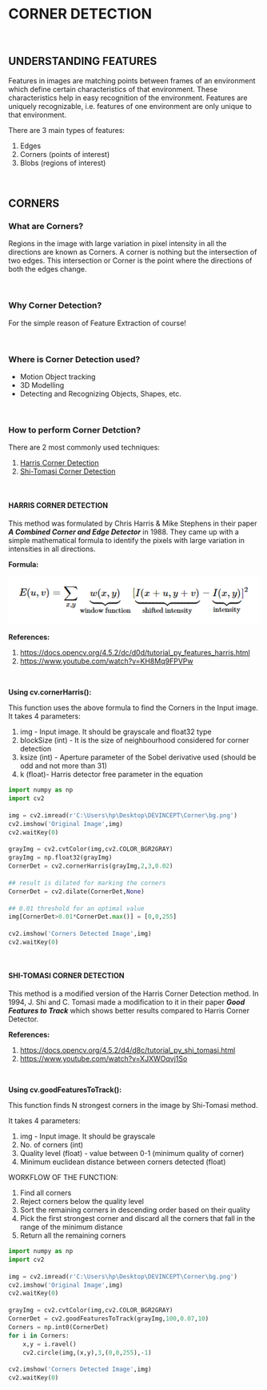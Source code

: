 # CORNER DETECTION

&nbsp;
## **UNDERSTANDING FEATURES**
Features in images are matching points between frames of an environment which define certain characteristics of that environment. These characteristics help in easy recognition of the environment. Features are uniquely recognizable, i.e. features of one environment are only unique to that environment.

There are 3 main types of features:
1. Edges
1. Corners (points of interest)
1. Blobs (regions of interest)

&nbsp;


## **CORNERS**

### **What are Corners?**
Regions in the image with large variation in pixel intensity in all the directions are known as Corners. A corner is nothing but the intersection of two edges. This intersection or Corner is the point where the directions of both the edges change.

&nbsp;
### **Why Corner Detection?**
For the simple reason of Feature Extraction of course!

&nbsp;
### **Where is Corner Detection used?**
+ Motion Object tracking
+ 3D Modelling
+ Detecting and Recognizing Objects, Shapes, etc.

&nbsp;
### **How to perform Corner Detction?**
There are 2 most commonly used techniques:
   1. [Harris Corner Detection](#harris-corner-detection)
   1. [Shi-Tomasi Corner Detection](#shi-tomasi-corner-detection)


&nbsp;

#### **HARRIS CORNER DETECTION**

This method was formulated by  Chris Harris & Mike Stephens in their paper ***A Combined Corner and Edge Detector*** in 1988. 
They came up with a simple mathematical formula to identify the pixels with large variation in intensities in all directions.

**Formula:**  

![](images/HarrisFormula.png)

**References:**
1. https://docs.opencv.org/4.5.2/dc/d0d/tutorial_py_features_harris.html
1. https://www.youtube.com/watch?v=KH8Mq9FPVPw

&nbsp;

**Using cv.cornerHarris():**

This function uses the above formula to find the Corners in the Input image. It takes 4 parameters:
1. img - Input image. It should be grayscale and float32 type
1. blockSize (int) - It is the size of neighbourhood considered for corner detection
1. ksize (int) - Aperture parameter of the Sobel derivative used (should be odd and not more than 31)
1. k (float)- Harris detector free parameter in the equation

```py
import numpy as np
import cv2 

img = cv2.imread(r'C:\Users\hp\Desktop\DEVINCEPT\Corner\bg.png')
cv2.imshow('Original Image',img)
cv2.waitKey(0)

grayImg = cv2.cvtColor(img,cv2.COLOR_BGR2GRAY)
grayImg = np.float32(grayImg)
CornerDet = cv2.cornerHarris(grayImg,2,3,0.02)

## result is dilated for marking the corners
CornerDet = cv2.dilate(CornerDet,None)

## 0.01 threshold for an optimal value
img[CornerDet>0.01*CornerDet.max()] = [0,0,255]

cv2.imshow('Corners Detected Image',img)
cv2.waitKey(0)
```

&nbsp;

#### **SHI-TOMASI CORNER DETECTION**

This method is a modified version of the Harris Corner Detection method. In 1994, J. Shi and C. Tomasi made a modification to it in their paper ***Good Features to Track*** which shows better results compared to Harris Corner Detector.

**References:**
1. https://docs.opencv.org/4.5.2/d4/d8c/tutorial_py_shi_tomasi.html
1. https://www.youtube.com/watch?v=XJXWOqvj1So

&nbsp;

**Using cv.goodFeaturesToTrack():**

This function finds N strongest corners in the image by Shi-Tomasi method.

It takes 4 parameters:
1. img - Input image. It should be grayscale 
1. No. of corners  (int)
1. Quality level (float) - value between 0-1 (minimum quality of corner)
1. Minimum euclidean distance between corners detected (float)

WORKFLOW OF THE FUNCTION:
1. Find all corners 
1. Reject corners below the quality level
1. Sort the remaining corners in descending order based on their quality 
1. Pick the first strongest corner and discard all the corners that fall in the range of the minimum distance 
1. Return all the remaining corners

```py
import numpy as np
import cv2 

img = cv2.imread(r'C:\Users\hp\Desktop\DEVINCEPT\Corner\bg.png')
cv2.imshow('Original Image',img)
cv2.waitKey(0)

grayImg = cv2.cvtColor(img,cv2.COLOR_BGR2GRAY)
CornerDet = cv2.goodFeaturesToTrack(grayImg,100,0.07,10)
Corners = np.int0(CornerDet)
for i in Corners:
    x,y = i.ravel()
    cv2.circle(img,(x,y),3,(0,0,255),-1)
    
cv2.imshow('Corners Detected Image',img)
cv2.waitKey(0)
```



